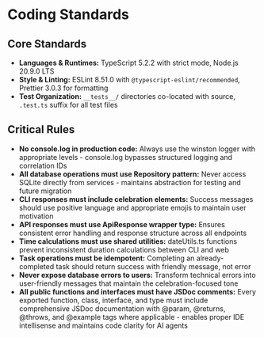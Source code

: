 # Coding Standards

## Core Standards
- **Languages & Runtimes:** TypeScript 5.2.2 with strict mode, Node.js 20.9.0 LTS
- **Style & Linting:** ESLint 8.51.0 with `@typescript-eslint/recommended`, Prettier 3.0.3 for formatting
- **Test Organization:** `__tests__/` directories co-located with source, `.test.ts` suffix for all test files

## Critical Rules
- **No console.log in production code:** Always use the winston logger with appropriate levels - console.log bypasses structured logging and correlation IDs
- **All database operations must use Repository pattern:** Never access SQLite directly from services - maintains abstraction for testing and future migration
- **CLI responses must include celebration elements:** Success messages should use positive language and appropriate emojis to maintain user motivation
- **API responses must use ApiResponse wrapper type:** Ensures consistent error handling and response structure across all endpoints
- **Time calculations must use shared utilities:** dateUtils.ts functions prevent inconsistent duration calculations between CLI and web
- **Task operations must be idempotent:** Completing an already-completed task should return success with friendly message, not error
- **Never expose database errors to users:** Transform technical errors into user-friendly messages that maintain the celebration-focused tone
- **All public functions and interfaces must have JSDoc comments:** Every exported function, class, interface, and type must include comprehensive JSDoc documentation with @param, @returns, @throws, and @example tags where applicable - enables proper IDE intellisense and maintains code clarity for AI agents
